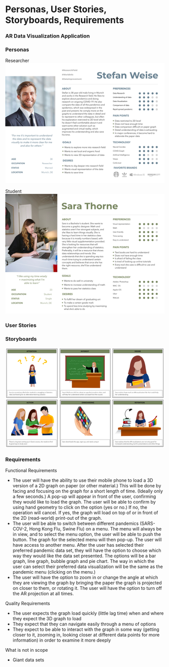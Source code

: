 # Personas, User Stories, Storyboards, Requirements

### AR Data Visualization Application

### Personas
Researcher
![milly_research_profession](https://github.com/mes3198/vr-project/blob/main/img/Stefan_Weise.png)

Student
![megan_student_persona](https://github.com/mes3198/vr-project/blob/main/img/persona-sara-student.jpg)

### User Stories


### Storyboards
![megan_storyboard](https://github.com/mes3198/vr-project/blob/main/img/UserStory_student_green.jpg)

### Requirements
Functional Requirements
* The user will have the ability to use their mobile phone to load a 3D version of a 2D graph on paper (or other material.) This will be done by facing and focusing on the graph for a short length of time. (Ideally only a few seconds.) A pop-up will appear in front of the user, confirming they would like to load the graph. The user will be able to confirm by using hand geometry to click on the option (yes or no.) If no, the operation will cancel. If yes, the graph will load on top of or in front of the 2D (read-world) print-out of the graph.
* The user will be able to switch between different pandemics (SARS-COV-2, Hong Kong Flu, Swine Flu) on a menu. The menu will always be in view, and to select the menu option, the user will be able to push the button. The graph for the selected menu will then pop-up.
The user will have access to another menu. After the user has selected their preferred pandemic data set, they will have the option to choose which way they would like the data set presented. The options will be a bar graph, line graph, bubble graph and pie chart. The way in which the user can select their preferred data visualization will be the same as the pandemic menu (clicking on the menu.)
* The user will have the option to zoom in or change the angle at which they are viewing the graph by bringing the paper the graph is projected on closer to them, or rotating it.
The user will have the option to turn off the AR projection at all times.

Quality Requirements
* The user expects the graph load quickly (little lag time) when and where they expect the 3D graph to load
* They expect that they can navigate easily through a menu of options
* They expect to be able to interact with the graph in some way (getting closer to it, zooming in, looking closer at different data points for more information) in order to examine it more deeply

What is not in scope
* Giant data sets
